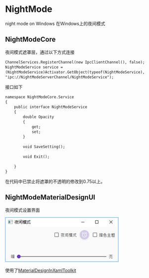 # NightMode
night mode on Windows 在Windows上的夜间模式

## NightModeCore
夜间模式遮罩层，通过以下方式连接

```
ChannelServices.RegisterChannel(new IpcClientChannel(), false);
NightModeService service = (NightModeService)Activator.GetObject(typeof(NightModeService), "ipc://NightModeServerChannel/NightModeService");
```

接口如下
```
namespace NightModeCore.Service
{
    public interface NightModeService
    {
        double Opacity
        {
            get;
            set;
        }

        void SaveSetting();

        void Exit();

    }
}
```

在代码中已禁止将遮罩的不透明的修改到0.75以上。

## NightModeMaterialDesignUI
夜间模式设置界面

![夜间模式设置界面](https://raw.githubusercontent.com/chen3/NightMode/master/Screenshot/1.png)

使用了[MaterialDesignInXamlToolkit](https://github.com/ButchersBoy/MaterialDesignInXamlToolkit)
